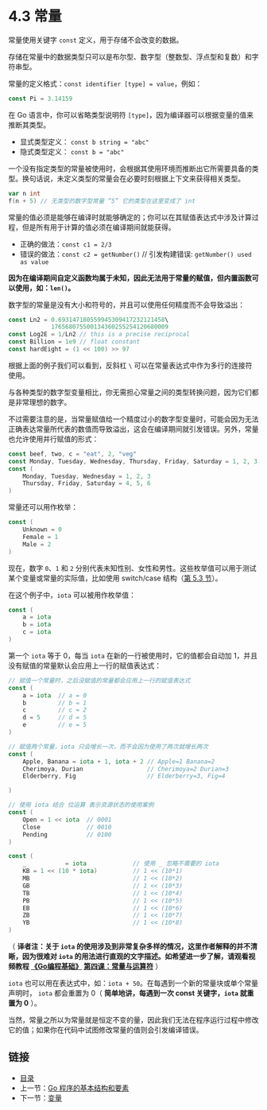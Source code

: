 # 4.3 常量

常量使用关键字 `const` 定义，用于存储不会改变的数据。

存储在常量中的数据类型只可以是布尔型、数字型（整数型、浮点型和复数）和字符串型。

常量的定义格式：`const identifier [type] = value`，例如： 

```go
const Pi = 3.14159
```

在 Go 语言中，你可以省略类型说明符 `[type]`，因为编译器可以根据变量的值来推断其类型。

- 显式类型定义： `const b string = "abc"`
- 隐式类型定义： `const b = "abc"`

一个没有指定类型的常量被使用时，会根据其使用环境而推断出它所需要具备的类型。换句话说，未定义类型的常量会在必要时刻根据上下文来获得相关类型。

```go
var n int
f(n + 5) // 无类型的数字型常量 “5” 它的类型在这里变成了 int
```

常量的值必须是能够在编译时就能够确定的；你可以在其赋值表达式中涉及计算过程，但是所有用于计算的值必须在编译期间就能获得。

- 正确的做法：`const c1 = 2/3`  
- 错误的做法：`const c2 = getNumber()` // 引发构建错误: `getNumber() used as value`

**因为在编译期间自定义函数均属于未知，因此无法用于常量的赋值，但内置函数可以使用，如：`len()`。**

数字型的常量是没有大小和符号的，并且可以使用任何精度而不会导致溢出：

```go
const Ln2 = 0.693147180559945309417232121458\
			176568075500134360255254120680009
const Log2E = 1/Ln2 // this is a precise reciprocal
const Billion = 1e9 // float constant
const hardEight = (1 << 100) >> 97
```

根据上面的例子我们可以看到，反斜杠 `\` 可以在常量表达式中作为多行的连接符使用。

与各种类型的数字型变量相比，你无需担心常量之间的类型转换问题，因为它们都是非常理想的数字。

不过需要注意的是，当常量赋值给一个精度过小的数字型变量时，可能会因为无法正确表达常量所代表的数值而导致溢出，这会在编译期间就引发错误。另外，常量也允许使用并行赋值的形式：

```go
const beef, two, c = "eat", 2, "veg"
const Monday, Tuesday, Wednesday, Thursday, Friday, Saturday = 1, 2, 3, 4, 5, 6
const (
	Monday, Tuesday, Wednesday = 1, 2, 3
	Thursday, Friday, Saturday = 4, 5, 6
)
```

常量还可以用作枚举：

```go
const (
	Unknown = 0
	Female = 1
	Male = 2
)
```

现在，数字 `0`、`1` 和 `2` 分别代表未知性别、女性和男性。这些枚举值可以用于测试某个变量或常量的实际值，比如使用 switch/case 结构（[第 5.3 节](.\05.3.md)）。

在这个例子中，`iota` 可以被用作枚举值：

```go
const (
	a = iota
	b = iota
	c = iota
)
```

第一个 `iota` 等于 0，每当 `iota` 在新的一行被使用时，它的值都会自动加 1，并且没有赋值的常量默认会应用上一行的赋值表达式：

```go
// 赋值一个常量时，之后没赋值的常量都会应用上一行的赋值表达式
const (
	a = iota  // a = 0
	b         // b = 1
	c         // c = 2
	d = 5     // d = 5   
	e         // e = 5
)

// 赋值两个常量，iota 只会增长一次，而不会因为使用了两次就增长两次
const (
	Apple, Banana = iota + 1, iota + 2 // Apple=1 Banana=2
	Cherimoya, Durian                  // Cherimoya=2 Durian=3
	Elderberry, Fig                    // Elderberry=3, Fig=4

)

// 使用 iota 结合 位运算 表示资源状态的使用案例
const (
	Open = 1 << iota  // 0001
	Close             // 0010
	Pending           // 0100
)

const (
	_           = iota             // 使用 _ 忽略不需要的 iota
	KB = 1 << (10 * iota)          // 1 << (10*1)
	MB                             // 1 << (10*2)
	GB                             // 1 << (10*3)
	TB                             // 1 << (10*4)
	PB                             // 1 << (10*5)
	EB                             // 1 << (10*6)
	ZB                             // 1 << (10*7)
	YB                             // 1 << (10*8)
)
```

（ **译者注：关于 `iota` 的使用涉及到非常复杂多样的情况，这里作者解释的并不清晰，因为很难对 `iota` 的用法进行直观的文字描述。如希望进一步了解，请观看视频教程 [《Go编程基础》](https://github.com/Unknwon/go-fundamental-programming) [第四课：常量与运算符](https://github.com/Unknwon/go-fundamental-programming/blob/master/lectures/lecture4.md)** ）

`iota` 也可以用在表达式中，如：`iota + 50`。在每遇到一个新的常量块或单个常量声明时， `iota` 都会重置为 0（ **简单地讲，每遇到一次 const 关键字，`iota` 就重置为 0** ）。

当然，常量之所以为常量就是恒定不变的量，因此我们无法在程序运行过程中修改它的值；如果你在代码中试图修改常量的值则会引发编译错误。


## 链接

- [目录](directory.md)
- 上一节：[Go 程序的基本结构和要素](04.2.md)
- 下一节：[变量](04.4.md)
